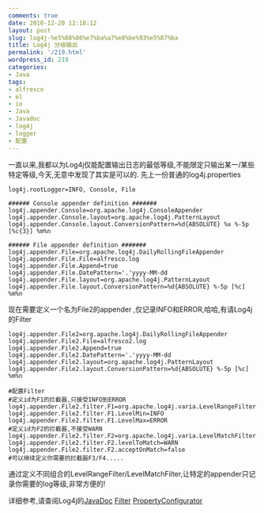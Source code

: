 ```yaml
---
comments: true
date: 2010-12-20 12:18:12
layout: post
slug: log4j-%e5%88%86%e7%ba%a7%e8%be%93%e5%87%ba
title: Log4j 分级输出
permalink: '/219.html'
wordpress_id: 219
categories:
- Java
tags:
- alfresco
- el
- io
- Java
- Javadoc
- log4j
- logger
- 配置
---
```


一直以来,我都以为Log4j仅能配置输出日志的最低等级,不能限定只输出某一/某些特定等级,今天,无意中发现了其实是可以的.
先上一份普通的log4j.properties

    
    
    log4j.rootLogger=INFO, Console, File
    
    ###### Console appender definition #######
    log4j.appender.Console=org.apache.log4j.ConsoleAppender
    log4j.appender.Console.layout=org.apache.log4j.PatternLayout
    log4j.appender.Console.layout.ConversionPattern=%d{ABSOLUTE} %x %-5p [%c{3}] %m%n
    
    ###### File appender definition #######
    log4j.appender.File=org.apache.log4j.DailyRollingFileAppender
    log4j.appender.File.File=alfresco.log
    log4j.appender.File.Append=true
    log4j.appender.File.DatePattern='.'yyyy-MM-dd
    log4j.appender.File.layout=org.apache.log4j.PatternLayout
    log4j.appender.File.layout.ConversionPattern=%d{ABSOLUTE} %-5p [%c] %m%n
    


现在需要定义一个名为File2的appender ,仅记录INFO和ERROR,哈哈,有请Log4j的Filter

    
    
    log4j.appender.File2=org.apache.log4j.DailyRollingFileAppender
    log4j.appender.File2.File=alfresco2.log
    log4j.appender.File2.Append=true
    log4j.appender.File2.DatePattern='.'yyyy-MM-dd
    log4j.appender.File2.layout=org.apache.log4j.PatternLayout
    log4j.appender.File2.layout.ConversionPattern=%d{ABSOLUTE} %-5p [%c] %m%n
    
    #配置Filter
    #定义id为F1的拦截器,只接受INFO到ERROR
    log4j.appender.File2.filter.F1=org.apache.log4j.varia.LevelRangeFilter
    log4j.appender.File2.filter.F1.LevelMin=INFO
    log4j.appender.File2.filter.F1.LevelMax=ERROR
    #定义id为F2的拦截器,不接受WARN
    log4j.appender.File2.filter.F2=org.apache.log4j.varia.LevelMatchFilter
    log4j.appender.File2.filter.F2.levelToMatch=WARN
    log4j.appender.File2.filter.F2.acceptOnMatch=false
    #可以继续定义你需要的拦截器F3/F4.....
    


通过定义不同组合的LevelRangeFilter/LevelMatchFilter,让特定的appender只记录你需要的log等级,非常方便的!

详细参考,请查阅Log4j的[JavaDoc](http://logging.apache.org/log4j/1.2/apidocs/) [Filter](http://logging.apache.org/log4j/1.2/apidocs/org/apache/log4j/spi/Filter.html) [PropertyConfigurator](http://logging.apache.org/log4j/1.2/apidocs/org/apache/log4j/PropertyConfigurator.html)
